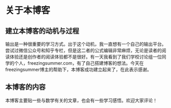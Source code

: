 # 关于本博客
## 建立本博客的动机与过程
  输出是一种很重要的学习方式。出于这个动机，我一直想有一个自己的输出平台。尝试过微信公众号和知乎专栏，但是这二者的公式编辑非常麻烦，无论是读者的阅读体验还是创作者的阅读体验都不是很好。有一天我看到了我们学校讨论组一位同学的个人，freezingsummer.com，有了自己搭建博客的想法。今天在freezingsummer博主的帮助下，本博客成功建立起来了，在此表示感谢。
  
## 本博客的内容
本博客主要贴一些与数学有关的文章，也会有一些学习感悟。欢迎大家评论！
